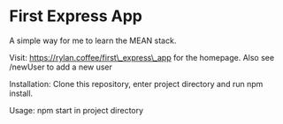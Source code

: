 # First Express App

A simple way for me to learn the MEAN stack.

Visit: https://rylan.coffee/first\_express\_app for the homepage. Also see /newUser to add a new user

Installation: Clone this repository, enter project directory and run npm install. 

Usage: npm start in project directory


